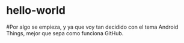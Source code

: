 # hello-world
#Por algo se empieza, y ya que voy tan decidido con el tema Android Things, mejor que sepa como funciona GitHub.
